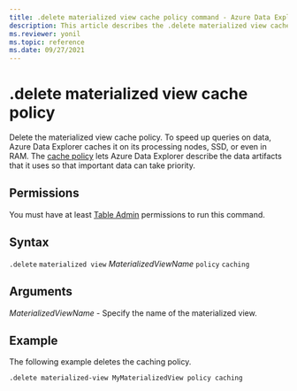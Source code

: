 ```yaml
---
title: .delete materialized view cache policy command - Azure Data Explorer
description: This article describes the .delete materialized view cache policy command in Azure Data Explorer.
ms.reviewer: yonil
ms.topic: reference
ms.date: 09/27/2021
---
```

# .delete materialized view cache policy

Delete the materialized view cache policy. To speed up queries on data, Azure Data Explorer caches it on its processing nodes, SSD, or even in RAM. The [cache policy](cachepolicy.md) lets Azure Data Explorer describe the data artifacts that it uses so that important data can take priority. 

## Permissions

You must have at least [Table Admin](access-control/role-based-access-control.md) permissions to run this command.

## Syntax

`.delete` `materialized view` *MaterializedViewName* `policy` `caching`

## Arguments

*MaterializedViewName* - Specify the name of the materialized view.

## Example

The following example deletes the caching policy.

```kusto
.delete materialized-view MyMaterializedView policy caching 
```